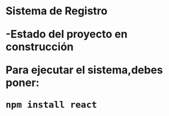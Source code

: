 <h1>Sistema de Registro</hi>

-Estado del proyecto en construcción

Para ejecutar el sistema,debes poner:

```npm install react```
